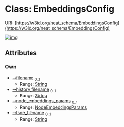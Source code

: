 
# Class: EmbeddingsConfig




URI: [https://w3id.org/neat_schema/EmbeddingsConfig](https://w3id.org/neat_schema/EmbeddingsConfig)


[![img](https://yuml.me/diagram/nofunky;dir:TB/class/[NodeEmbeddingsParams],[NodeEmbeddingsParams]<node_embeddings_params%200..1-++[EmbeddingsConfig&#124;filename:string%20%3F;history_filename:string%20%3F;tsne_filename:string%20%3F])](https://yuml.me/diagram/nofunky;dir:TB/class/[NodeEmbeddingsParams],[NodeEmbeddingsParams]<node_embeddings_params%200..1-++[EmbeddingsConfig&#124;filename:string%20%3F;history_filename:string%20%3F;tsne_filename:string%20%3F])

## Attributes


### Own

 * [➞filename](embeddingsConfig__filename.md)  <sub>0..1</sub>
     * Range: [String](types/String.md)
 * [➞history_filename](embeddingsConfig__history_filename.md)  <sub>0..1</sub>
     * Range: [String](types/String.md)
 * [➞node_embeddings_params](embeddingsConfig__node_embeddings_params.md)  <sub>0..1</sub>
     * Range: [NodeEmbeddingsParams](NodeEmbeddingsParams.md)
 * [➞tsne_filename](embeddingsConfig__tsne_filename.md)  <sub>0..1</sub>
     * Range: [String](types/String.md)
